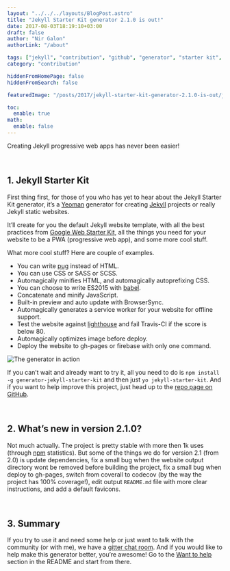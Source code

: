 ```yaml
---
layout: "../../../layouts/BlogPost.astro"
title: "Jekyll Starter Kit generator 2.1.0 is out!"
date: 2017-08-03T18:19:10+03:00
draft: false
author: "Nir Galon"
authorLink: "/about"

tags: ["jekyll", "contribution", "github", "generator", "starter kit", "yeoman", "pwa", "npm"]
category: "contribution"

hiddenFromHomePage: false
hiddenFromSearch: false

featuredImage: "/posts/2017/jekyll-starter-kit-generator-2.1.0-is-out/jekyll-starter-kit.webp"

toc:
  enable: true
math:
  enable: false
---
```


Creating Jekyll progressive web apps has never been easier!

&nbsp;

## 1. Jekyll Starter Kit

First thing first, for those of you who has yet to hear about the Jekyll Starter Kit generator, it’s a [Yeoman](http://yeoman.io/) generator for creating [Jekyll](https://jekyllrb.com/) projects or really Jekyll static websites.

It’ll create for you the default Jekyll website template, with all the best practices from [Google Web Starter Kit](https://github.com/google/web-starter-kit), all the things you need for your website to be a PWA (progressive web app), and some more cool stuff.

What more cool stuff? Here are couple of examples.

- You can write [pug](https://github.com/pugjs/pug) instead of HTML.
- You can use CSS or SASS or SCSS.
- Automagically minifies HTML, and automagically autoprefixing CSS.
- You can choose to write ES2015 with [babel](https://github.com/babel/babel).
- Concatenate and minify JavaScript.
- Built-in preview and auto update with BrowserSync.
- Automagically generates a service worker for your website for offline support.
- Test the website against [lighthouse](https://github.com/GoogleChrome/lighthouse) and fail Travis-CI if the score is below 80.
- Automagically optimizes image before deploy.
- Deploy the website to gh-pages or firebase with only one command.

![The generator in action](/posts/2017/jekyll-starter-kit-generator-2.1.0-is-out/the-generator-in-action.webp "The generator in action")

If you can’t wait and already want to try it, all you need to do is `npm install -g generator-jekyll-starter-kit` and then just `yo jekyll-starter-kit`. And if you want to help improve this project, just head up to the [repo page on GitHub](https://github.com/nirgn975/generator-jekyll-starter-kit).

&nbsp;

## 2. What’s new in version 2.1.0?

Not much actually. The project is pretty stable with more then 1k uses (through [npm](https://www.npmjs.com/) statistics). But some of the things we do for version 2.1 (from 2.0) is update dependencies, fix a small bug when the website output directory wont be removed before building the project, fix a small bug when deploy to gh-pages, switch from coverall to codecov (by the way the project has 100% coverage!), edit output `README.md` file with more clear instructions, and add a default favicons.

&nbsp;

## 3. Summary

If you try to use it and need some help or just want to talk with the community (or with me), we have a [gitter chat room](https://gitter.im/jekyll_starter_kit/Lobby). And if you would like to help make this generator better, you’re awesome! Go to the [Want to help](https://github.com/nirgn975/generator-jekyll-starter-kit#want-to-help) section in the README and start from there.
